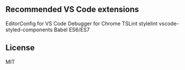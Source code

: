## Recommended VS Code extensions
EditorConfig for VS Code
Debugger for Chrome
TSLint
stylelint
vscode-styled-components
Babel ES6/ES7

## License
MIT
